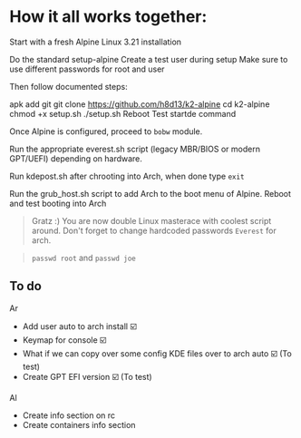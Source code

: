 # How it all works together:

Start with a fresh Alpine Linux 3.21 installation

Do the standard setup-alpine
Create a test user during setup
Make sure to use different passwords for root and user

Then follow documented steps:

apk add git
git clone https://github.com/h8d13/k2-alpine
cd k2-alpine
chmod +x setup.sh
./setup.sh
Reboot
Test startde command

Once Alpine is configured, proceed to `bobw` module.

Run the appropriate everest.sh script (legacy MBR/BIOS or modern GPT/UEFI) depending on hardware.  

Run kdepost.sh after chrooting into Arch, when done type `exit`

Run the grub_host.sh script to add Arch to the boot menu of Alpine. 
Reboot and test booting into Arch

> Gratz :) You are now double Linux masterace with coolest script around. 
> Don't forget to change hardcoded passwords `Everest` for arch.

> `passwd root` and `passwd joe`

## To do

Ar
- Add user auto to arch install ☑️
- Keymap for console ☑️
- What if we can copy over some config KDE files over to arch auto ☑️ (To test) 
- Create GPT EFI version ☑️ (To test) 

Al
- Create info section on rc
- Create containers info section
